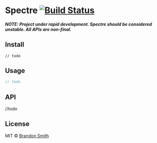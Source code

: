 # Spectre [![Build Status](https://travis-ci.org/brandon93s/spectre.svg?branch=master)](https://travis-ci.org/brandon93s/spectre)

>

##### NOTE: Project under rapid development. Spectre should be considered unstable. All APIs are non-final. 

## Install

```
// todo
```


## Usage

```js
// todo
```


## API

//todo


## License

MIT © [Brandon Smith](https://github.com/brandon93s)
